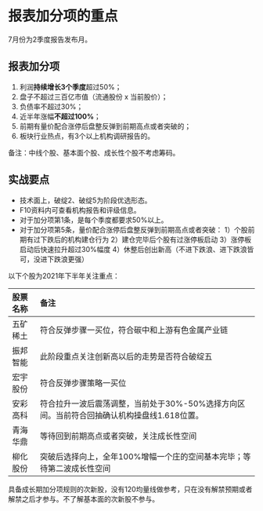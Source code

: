 # 报表加分项的重点

7月份为2季度报告发布月。

## 报表加分项

1. 利润**持续增长3个季度**超过50%；
2. 盘子不超过三百亿市值（流通股份 x 当前股价）；
3. 负债率不超过30%；
4. 近半年涨幅**不超过100%**；
5. 前期有量价配合涨停后盘整反弹到前期高点或者突破的；
6. 板块行业热点，有3个以上机构调研报告的。

备注：中线个股、基本面个股、成长性个股不考虑筹码。

## 实战要点

- 技术面上，破绽2、破绽5为阶段优选形态。
- F10资料内可查看机构报告和评级信息。
- 对于加分项第1条，是每个季度都要求50%以上。
- 对于加分项第5条，量价配合涨停后盘整反弹到前期高点或者突破：
1）个股前期有过下跌后的机构建仓行为
2）建仓完毕后个股有过涨停板启动
3）涨停板启动后快速拉升超过30%幅度
4）休整后创出新高（不进下跌浪、进下跌浪皆可，没进下跌浪更强）

以下个股为2021年下半年关注重点：

股票名称 | 备注
:- | :-
五矿稀土 | 符合反弹步骤一买位，符合碳中和上游有色金属产业链
振邦智能 | 此阶段重点关注创新高以后的走势是否符合破绽五
宏宇股份 | 符合反弹步骤策略一买位
安彩高科 | 符合拉升一波后震荡调整，当前处于30%-50%选择方向区间。当前符合回抽确认机构操盘线1.618位置。
青海华鼎 | 等待回到前期高点或者突破，关注成长性空间
柳化股份 | 突破后选择向上，全年100%增幅一个庄的空间基本完毕；等待第二波成长性空间

具备成长期加分项规则的次新股，没有120均量线做参考，只在没有解禁预期或者解禁之后才参与。不了解基本面的次新股不参与。

